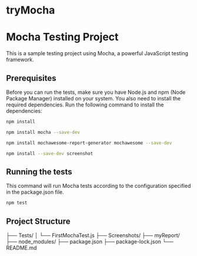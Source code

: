 # tryMocha

# Mocha Testing Project

This is a sample testing project using Mocha, a powerful JavaScript testing framework.

## Prerequisites

Before you can run the tests, make sure you have Node.js and npm (Node Package Manager) installed on your system. You also need to install the required dependencies. Run the following command to install the dependencies:

```bash
npm install

npm install mocha --save-dev

npm install mochawesome-report-generator mochawesome --save-dev

npm install --save-dev screenshot
```

## Running the tests

This command will run Mocha tests according to the configuration specified in the package.json file.

```bash
npm test
```

## Project Structure

├── Tests/
│ └── FirstMochaTest.js
├── Screenshots/
├── myReport/
├── node_modules/
├── package.json
├── package-lock.json
└── README.md
